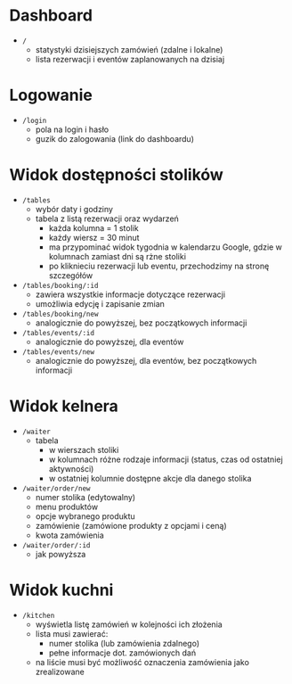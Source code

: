 # Dashboard

- `/`
  - statystyki dzisiejszych zamówień (zdalne i lokalne)
  - lista rezerwacji i eventów zaplanowanych na dzisiaj

# Logowanie

- `/login`
  - pola na login i hasło
  - guzik do zalogowania (link do dashboardu)

# Widok dostępności stolików

- `/tables`
  - wybór daty i godziny
  - tabela z listą rezerwacji oraz wydarzeń
    - każda kolumna = 1 stolik
    - każdy wiersz = 30 minut
    - ma przypominać widok tygodnia w kalendarzu Google, gdzie w kolumnach zamiast dni są rżne stoliki
    - po kliknieciu rezerwacji lub eventu, przechodzimy na stronę szczegółów
- `/tables/booking/:id`
  - zawiera wszystkie informacje dotyczące rezerwacji
  - umożliwia edycję i zapisanie zmian
- `/tables/booking/new`
  - analogicznie do powyższej, bez początkowych informacji
- `/tables/events/:id`
  - analogicznie do powyższej, dla eventów
- `/tables/events/new`
  - analogicznie do powyższej, dla eventów, bez początkowych informacji

# Widok kelnera

- `/waiter`
  - tabela
    - w wierszach stoliki
    - w kolumnach różne rodzaje informacji (status, czas od ostatniej aktywności)
    - w ostatniej kolumnie dostępne akcje dla danego stolika
- `/waiter/order/new`
  - numer stolika (edytowalny)
  - menu produktów
  - opcje wybranego produktu
  - zamówienie (zamówione produkty z opcjami i ceną)
  - kwota zamówienia
- `/waiter/order/:id`
  - jak powyższa

# Widok kuchni

- `/kitchen` 
  - wyświetla listę zamówień w kolejności ich złożenia
  - lista musi zawierać:
    - numer stolika (lub zamówienia zdalnego)
    - pełne informacje dot. zamówionych dań
  - na liście musi być możliwość oznaczenia zamówienia jako zrealizowane
